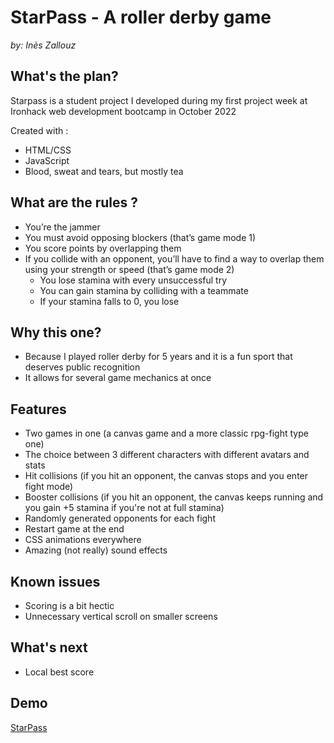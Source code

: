 # StarPass - A roller derby game

_by: Inès Zallouz_

## What's the plan?

Starpass is a student project I developed during my first project week at Ironhack web development bootcamp in October 2022

Created with :
- HTML/CSS
- JavaScript
- Blood, sweat and tears, but mostly tea

## What are the rules ?

- You’re the jammer
- You must avoid opposing blockers (that’s game mode 1)
- You score points by overlapping them
- If you collide with an opponent, you’ll have to find a way to overlap them using your strength or speed (that’s game mode 2)
    - You lose stamina with every unsuccessful try
    - You can gain stamina by colliding with a teammate
    - If your stamina falls to 0, you lose

## Why this one?

- Because I played roller derby for 5 years and it is a fun sport that deserves public recognition
- It allows for several game mechanics at once

## Features

- Two games in one (a canvas game and a more classic rpg-fight type one)
- The choice between 3 different characters with different avatars and stats
- Hit collisions (if you hit an opponent, the canvas stops and you enter fight mode)
- Booster collisions (if you hit an opponent, the canvas keeps running and you gain +5 stamina if you're not at full stamina)
- Randomly generated opponents for each fight
- Restart game at the end
- CSS animations everywhere
- Amazing (not really) sound effects

## Known issues

- Scoring is a bit hectic
- Unnecessary vertical scroll on smaller screens

## What's next

- Local best score


## Demo

[StarPass](https://inesza.github.io/starpass-game/ "StarPass - A roller derby game")